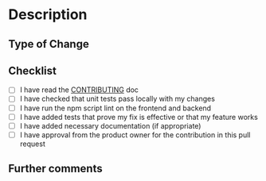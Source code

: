 <!--
The above Title for the Pull Request should use the format:
    type: FORMS-ABCD your change description

For example:
```
feat: FORMS-1234 add Assigned To column to submission table
```
-->

# Description

<!--
Describe your changes in detail.
 - Why is this change required?
 - What problem does it solve?
-->

## Type of Change

<!--
Uncomment the main reason for the change. For example: all "feat" PRs should
include documentation ("docs") and tests ("test"), but only uncomment "feat".
-->

<!--
feat (a new feature)
fix (a bug fix)

build (change in build system or dependencies)
ci (change in continuous integration / deployment)
docs (change to documentation)
perf (change to improve performance)
refactor (change to improve code quality)
revert (reverts changes in a previous commit)
style (change to code style/formatting)
test (add missing tests or correct existing tests)
-->

<!--
This is a breaking change because ...
-->

## Checklist

<!--
Go over all the following points, and put an `x` in all the boxes that apply. If
you're unsure about any of these, don't hesitate to ask. We're here to help!
-->

- [ ] I have read the [CONTRIBUTING](/bcgov/common-hosted-form-service/blob/main/CONTRIBUTING.md) doc
- [ ] I have checked that unit tests pass locally with my changes
- [ ] I have run the npm script lint on the frontend and backend
- [ ] I have added tests that prove my fix is effective or that my feature works
- [ ] I have added necessary documentation (if appropriate)
- [ ] I have approval from the product owner for the contribution in this pull request

## Further comments

<!--
If this is a relatively large or complex change, kick off the discussion by
explaining why you chose the solution you did and what alternatives you
considered, etc...
-->
